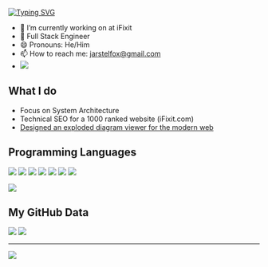 [![Typing SVG](https://readme-typing-svg.herokuapp.com/?lines=Hello+World!;About+Jarred+Stelfox)](https://git.io/typing-svg)

- 🔭 I’m currently working on at iFixit
- 💪 Full Stack Engineer
- 😄 Pronouns: He/Him
- 📫 How to reach me: jarstelfox@gmail.com
- <a href="http://jarredstelfox.io/"><img src="https://img.shields.io/badge/My%20Website:%20jarredstelfox.io-00bfff?style=for-the-badge&logo=google%20chrome&logoColor=white"/></a>

## What I do

- Focus on System Architecture
- Technical SEO for a 1000 ranked website (iFixit.com)
- [Designed an exploded diagram viewer for the modern web](https://www.ifixit.com/Device/Karcher_Carpet_Cleaner_BRC3015C_2018#diagram/17133/hotspot/1397693/search/washer)

## Programming Languages
<img src="https://img.shields.io/badge/React-20232A?style=for-the-badge&logo=react&logoColor=61DAFB" /> <img src="https://img.shields.io/badge/PHP-777BB4?style=for-the-badge&logo=php&logoColor=white" /> <img src="https://img.shields.io/badge/html%205-grey?style=for-the-badge&logo=html5&logoColor=white&labelColor=8E2DE2" /> <img src="https://img.shields.io/badge/css%203-grey?style=for-the-badge&logo=css3&logoColor=white&labelColor=8E2DE2" /> <img src="https://img.shields.io/badge/sass-grey?style=for-the-badge&logo=sass&logoColor=white&labelColor=8E2DE2" /> <img src="https://img.shields.io/badge/-JavaScript-grey?style=for-the-badge&logo=javascript&logoColor=white&labelColor=8E2DE2" /> <img src="https://img.shields.io/badge/C%23-239120?style=for-the-badge&logo=c-sharp&logoColor=white"/>

<img src="https://github-readme-stats.vercel.app/api/top-langs/?username=jarstelfox" /> 

## My GitHub Data
<img src="https://github-profile-summary-cards.vercel.app/api/cards/profile-details?username=jarstelfox&theme=vue" />

<img src="https://github-readme-streak-stats.herokuapp.com/?user=jarstelfox" />

---

<img src="https://hits.seeyoufarm.com/api/count/incr/badge.svg?url=https%3A%2F%2Fgithub.com%2Fjarstelfox1212%2Fhit-counter" />
